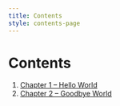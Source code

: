 ```yaml
---
title: Contents
style: contents-page
---
```


# Contents

1.	[Chapter 1 – Hello World](01.html#hello-world)
2.	[Chapter 2 – Goodbye World](02.html#goodbye-world)

